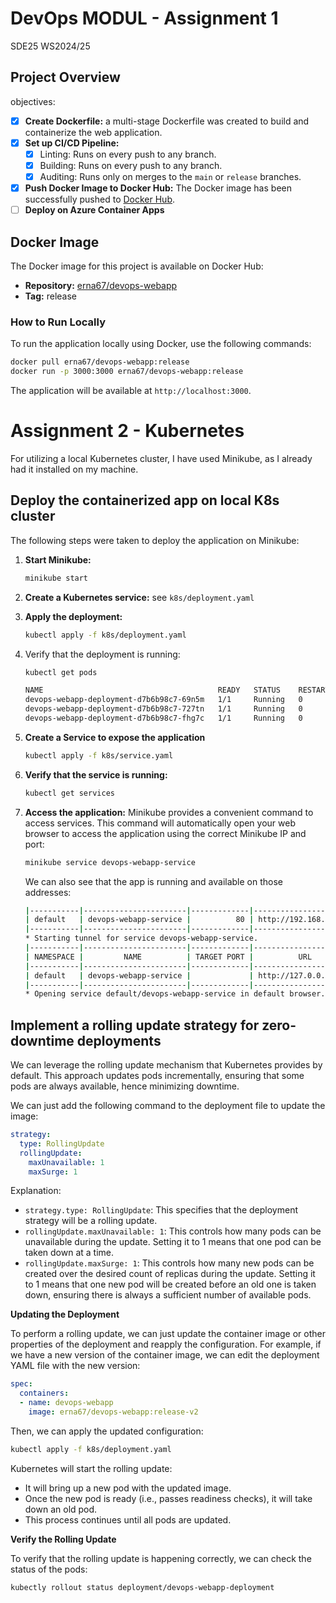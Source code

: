 # DevOps MODUL - Assignment 1

SDE25 WS2024/25

## Project Overview

objectives:

- [x] **Create Dockerfile:** a multi-stage Dockerfile was created to build and containerize the web application.
- [x] **Set up CI/CD Pipeline:**
    - [x] Linting: Runs on every push to any branch.
    - [x] Building: Runs on every push to any branch.
    - [x] Auditing: Runs only on merges to the `main` or `release` branches.
- [x] **Push Docker Image to Docker Hub:** The Docker image has been successfully pushed to [Docker Hub](https://hub.docker.com/r/erna67/devops-webapp).
- [ ] **Deploy on Azure Container Apps**

## Docker Image

The Docker image for this project is available on Docker Hub:

- **Repository:** [erna67/devops-webapp](https://hub.docker.com/r/erna67/devops-webapp)
- **Tag:** release

### How to Run Locally

To run the application locally using Docker, use the following commands:

```bash
docker pull erna67/devops-webapp:release
docker run -p 3000:3000 erna67/devops-webapp:release
```

The application will be available at `http://localhost:3000`.


# Assignment 2 - Kubernetes

For utilizing a local Kubernetes cluster, I have used Minikube, as I already had it installed on my machine. 

## Deploy the containerized app on local K8s cluster

The following steps were taken to deploy the application on Minikube:

1. **Start Minikube:**
    ```bash
    minikube start
    ```

2. **Create a Kubernetes service:** see `k8s/deployment.yaml`

3. **Apply the deployment:**
    ```bash
    kubectl apply -f k8s/deployment.yaml
    ```
   
4. Verify that the deployment is running:
    ```bash
    kubectl get pods
    
    NAME                                       READY   STATUS    RESTARTS   AGE
    devops-webapp-deployment-d7b6b98c7-69n5m   1/1     Running   0          2m6s
    devops-webapp-deployment-d7b6b98c7-727tn   1/1     Running   0          2m6s
    devops-webapp-deployment-d7b6b98c7-fhg7c   1/1     Running   0          2m6s
    ```
   
5. **Create a Service to expose the application**
    ```bash
    kubectl apply -f k8s/service.yaml
    ```
   
6. **Verify that the service is running:**
    ```bash
    kubectl get services
    ```
   
7. **Access the application:** Minikube provides a convenient command to access services.
   This command will automatically open your web browser to access the application using the correct Minikube IP and port:
    ```bash
    minikube service devops-webapp-service
    ```
   We can also see that the app is running and available on those addresses:
    ```bash
    |-----------|-----------------------|-------------|---------------------------|
    | default   | devops-webapp-service |          80 | http://192.168.49.2:30407 |
    |-----------|-----------------------|-------------|---------------------------|
    * Starting tunnel for service devops-webapp-service.
    |-----------|-----------------------|-------------|------------------------|
    | NAMESPACE |         NAME          | TARGET PORT |          URL           |
    |-----------|-----------------------|-------------|------------------------|
    | default   | devops-webapp-service |             | http://127.0.0.1:53312 |
    |-----------|-----------------------|-------------|------------------------|
    * Opening service default/devops-webapp-service in default browser...
   ```

## Implement a rolling update strategy for zero-downtime deployments

We can leverage the rolling update mechanism that Kubernetes provides by default. This approach updates pods 
incrementally, ensuring that some pods are always available, hence minimizing downtime.

We can just add the following command to the deployment file to update the image:

```yaml
strategy:
  type: RollingUpdate
  rollingUpdate:
    maxUnavailable: 1
    maxSurge: 1
```

Explanation:
* `strategy.type: RollingUpdate`: This specifies that the deployment strategy will be a rolling update.
* `rollingUpdate.maxUnavailable: 1`: This controls how many pods can be unavailable during the update. Setting it to 1 means that one pod can be taken down at a time.
* `rollingUpdate.maxSurge: 1`: This controls how many new pods can be created over the desired count of replicas during the update. Setting it to 1 means that one new pod will be created before an old one is taken down, ensuring there is always a sufficient number of available pods.

**Updating the Deployment**

To perform a rolling update, we can just update the container image or other properties of the deployment and reapply the configuration.
For example, if we have a new version of the container image, we can edit the deployment YAML file with the new version:

```yaml
spec:
  containers:
  - name: devops-webapp
    image: erna67/devops-webapp:release-v2
```

Then, we can apply the updated configuration:

```bash
kubectl apply -f k8s/deployment.yaml
```

Kubernetes will start the rolling update:
* It will bring up a new pod with the updated image.
* Once the new pod is ready (i.e., passes readiness checks), it will take down an old pod.
* This process continues until all pods are updated.

**Verify the Rolling Update**

To verify that the rolling update is happening correctly, we can check the status of the pods:

```bash
kubectly rollout status deployment/devops-webapp-deployment
```
